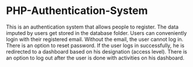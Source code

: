 # PHP-Authentication-System
This is an authentication system that allows people to register. The data imputed by users get stored in the database folder.
Users can conveniently login with their registered email. Without the email, the user cannot log in. There is an option to reset password.
If the user logs in successfully, he is redirected to a dashboard based on his designation (access level).
There is an option to log out after the user is done with activities on his dashboard. 
